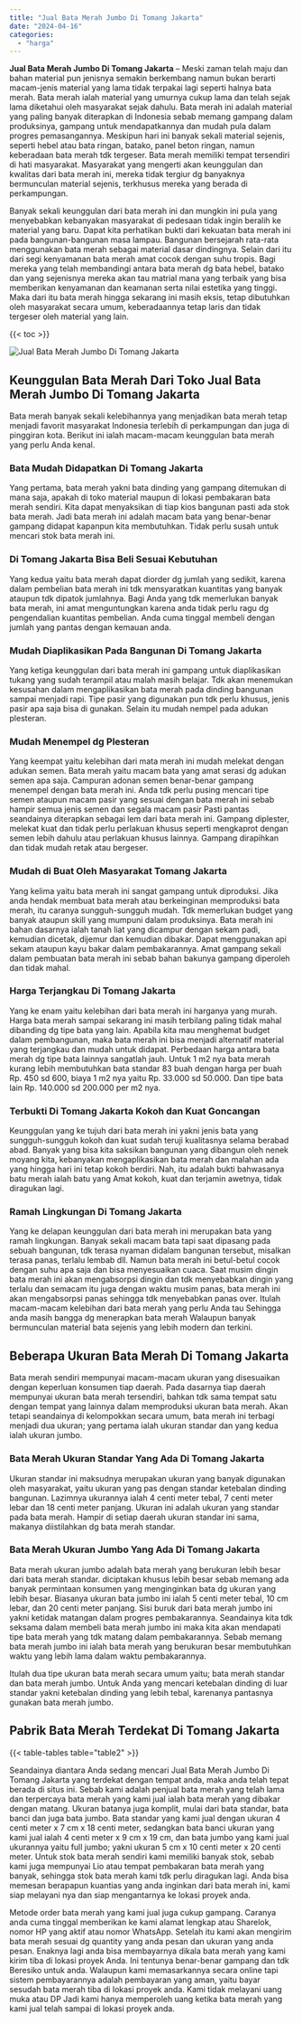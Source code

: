 ```yaml
---
title: "Jual Bata Merah Jumbo Di Tomang Jakarta"
date: "2024-04-16"
categories: 
  - "harga"
---
```


**Jual Bata Merah Jumbo Di Tomang Jakarta** – Meski zaman telah maju dan bahan material pun jenisnya semakin berkembang namun bukan berarti macam-jenis material yang lama tidak terpakai lagi seperti halnya bata merah. Bata merah ialah material yang umurnya cukup lama dan telah sejak lama diketahui oleh masyarakat sejak dahulu. Bata merah ini adalah material yang paling banyak diterapkan di Indonesia sebab memang gampang dalam produksinya, gampang untuk mendapatkannya dan mudah pula dalam progres pemasangannya. Meskipun hari ini banyak sekali material sejenis, seperti hebel atau bata ringan, batako, panel beton ringan, namun keberadaan bata merah tdk tergeser. Bata merah memiliki tempat tersendiri di hati masyarakat. Masyarakat yang mengerti akan keunggulan dan kwalitas dari bata merah ini, mereka tidak tergiur dg banyaknya bermunculan material sejenis, terkhusus mereka yang berada di perkampungan.

Banyak sekali keunggulan dari bata merah ini dan mungkin ini pula yang menyebabkan kebanyakan masyarakat di pedesaan tidak ingin beralih ke material yang baru. Dapat kita perhatikan bukti dari kekuatan bata merah ini pada bangunan-bangunan masa lampau. Bangunan bersejarah rata-rata menggunakan bata merah sebagai material dasar dindingnya. Selain dari itu dari segi kenyamanan bata merah amat cocok dengan suhu tropis. Bagi mereka yang telah membandingi antara bata merah dg bata hebel, batako dan yang sejenisnya mereka akan tau matrial mana yang terbaik yang bisa memberikan kenyamanan dan keamanan serta nilai estetika yang tinggi. Maka dari itu bata merah hingga sekarang ini masih eksis, tetap dibutuhkan oleh masyarakat secara umum, keberadaannya tetap laris dan tidak tergeser oleh material yang lain.

{{< toc >}}

![Jual Bata Merah Jumbo Di Tomang Jakarta](/images/jual-bata-merah-37.png)

## Keunggulan Bata Merah Dari Toko Jual Bata Merah Jumbo Di Tomang Jakarta

Bata merah banyak sekali kelebihannya yang menjadikan bata merah tetap menjadi favorit masyarakat Indonesia terlebih di perkampungan dan juga di pinggiran kota. Berikut ini ialah macam-macam keunggulan bata merah yang perlu Anda kenal.

### Bata Mudah Didapatkan Di Tomang Jakarta

Yang pertama, bata merah yakni bata dinding yang gampang ditemukan di mana saja, apakah di toko material maupun di lokasi pembakaran bata merah sendiri. Kita dapat menyaksikan di tiap kios bangunan pasti ada stok bata merah. Jadi bata merah ini adalah macam bata yang benar-benar gampang didapat kapanpun kita membutuhkan. Tidak perlu susah untuk mencari stok bata merah ini.

### Di Tomang Jakarta Bisa Beli Sesuai Kebutuhan

Yang kedua yaitu bata merah dapat diorder dg jumlah yang sedikit, karena dalam pembelian bata merah ini tdk mensyaratkan kuantitas yang banyak ataupun tdk dipatok jumlahnya. Bagi Anda yang tdk memerlukan banyak bata merah, ini amat menguntungkan karena anda tidak perlu ragu dg pengendalian kuantitas pembelian. Anda cuma tinggal membeli dengan jumlah yang pantas dengan kemauan anda.

### Mudah Diaplikasikan Pada Bangunan Di Tomang Jakarta

Yang ketiga keunggulan dari bata merah ini gampang untuk diaplikasikan tukang yang sudah terampil atau malah masih belajar. Tdk akan menemukan kesusahan dalam mengaplikasikan bata merah pada dinding bangunan sampai menjadi rapi. Tipe pasir yang digunakan pun tdk perlu khusus, jenis pasir apa saja bisa di gunakan. Selain itu mudah nempel pada adukan plesteran.

### Mudah Menempel dg Plesteran

Yang keempat yaitu kelebihan dari mata merah ini mudah melekat dengan adukan semen. Bata merah yaitu macam bata yang amat serasi dg adukan semen apa saja. Campuran adonan semen benar-benar gampang menempel dengan bata merah ini. Anda tdk perlu pusing mencari tipe semen ataupun macam pasir yang sesuai dengan bata merah ini sebab hampir semua jenis semen dan segala macam pasir Pasti pantas seandainya diterapkan sebagai lem dari bata merah ini. Gampang diplester, melekat kuat dan tidak perlu perlakuan khusus seperti mengkaprot dengan semen lebih dahulu atau perlakuan khusus lainnya. Gampang dirapihkan dan tidak mudah retak atau bergeser.

### Mudah di Buat Oleh Masyarakat Tomang Jakarta

Yang kelima yaitu bata merah ini sangat gampang untuk diproduksi. Jika anda hendak membuat bata merah atau berkeinginan memproduksi bata merah, itu caranya sungguh-sungguh mudah. Tdk memerlukan budget yang banyak ataupun skill yang mumpuni dalam produksinya. Bata merah ini bahan dasarnya ialah tanah liat yang dicampur dengan sekam padi, kemudian dicetak, dijemur dan kemudian dibakar. Dapat menggunakan api sekam ataupun kayu bakar dalam pembakarannya. Amat gampang sekali dalam pembuatan bata merah ini sebab bahan bakunya gampang diperoleh dan tidak mahal.

### Harga Terjangkau Di Tomang Jakarta

Yang ke enam yaitu kelebihan dari bata merah ini harganya yang murah. Harga bata merah sampai sekarang ini masih terbilang paling tidak mahal dibanding dg tipe bata yang lain. Apabila kita mau menghemat budget dalam pembangunan, maka bata merah ini bisa menjadi alternatif material yang terjangkau dan mudah untuk didapat. Perbedaan harga antara bata merah dg tipe bata lainnya sangatlah jauh. Untuk 1 m2 nya bata merah kurang lebih membutuhkan bata standar 83 buah dengan harga per buah Rp. 450 sd 600, biaya 1 m2 nya yaitu Rp. 33.000 sd 50.000. Dan tipe bata lain Rp. 140.000 sd 200.000 per m2 nya.

### Terbukti Di Tomang Jakarta Kokoh dan Kuat Goncangan

Keunggulan yang ke tujuh dari bata merah ini yakni jenis bata yang sungguh-sungguh kokoh dan kuat sudah teruji kualitasnya selama berabad abad. Banyak yang bisa kita saksikan bangunan yang dibangun oleh nenek moyang kita, kebanyakan mengaplikasikan bata merah dan malahan ada yang hingga hari ini tetap kokoh berdiri. Nah, itu adalah bukti bahwasanya batu merah ialah batu yang Amat kokoh, kuat dan terjamin awetnya, tidak diragukan lagi.

### Ramah Lingkungan Di Tomang Jakarta

Yang ke delapan keunggulan dari bata merah ini merupakan bata yang ramah lingkungan. Banyak sekali macam bata tapi saat dipasang pada sebuah bangunan, tdk terasa nyaman didalam bangunan tersebut, misalkan terasa panas, terlalu lembab dll. Namun bata merah ini betul-betul cocok dengan suhu apa saja dan bisa menyesuaikan cuaca. Saat musim dingin bata merah ini akan mengabsorpsi dingin dan tdk menyebabkan dingin yang terlalu dan semacam itu juga dengan waktu musim panas, bata merah ini akan mengabsorpsi panas sehingga tdk menyebabkan panas over. Itulah macam-macam kelebihan dari bata merah yang perlu Anda tau Sehingga anda masih bangga dg menerapkan bata merah Walaupun banyak bermunculan material bata sejenis yang lebih modern dan terkini.

## Beberapa Ukuran Bata Merah Di Tomang Jakarta

Bata merah sendiri mempunyai macam-macam ukuran yang disesuaikan dengan keperluan konsumen tiap daerah. Pada dasarnya tiap daerah mempunyai ukuran bata merah tersendiri, bahkan tdk sama tempat satu dengan tempat yang lainnya dalam memproduksi ukuran bata merah. Akan tetapi seandainya di kelompokkan secara umum, bata merah ini terbagi menjadi dua ukuran; yang pertama ialah ukuran standar dan yang kedua ialah ukuran jumbo.

### Bata Merah Ukuran Standar Yang Ada Di Tomang Jakarta

Ukuran standar ini maksudnya merupakan ukuran yang banyak digunakan oleh masyarakat, yaitu ukuran yang pas dengan standar ketebalan dinding bangunan. Lazimnya ukurannya ialah 4 centi meter tebal, 7 centi meter lebar dan 18 centi meter panjang. Ukuran ini adalah ukuran yang standar pada bata merah. Hampir di setiap daerah ukuran standar ini sama, makanya diistilahkan dg bata merah standar.

### Bata Merah Ukuran Jumbo Yang Ada Di Tomang Jakarta

Bata merah ukuran jumbo adalah bata merah yang berukuran lebih besar dari bata merah standar. diciptakan khusus lebih besar sebab memang ada banyak permintaan konsumen yang menginginkan bata dg ukuran yang lebih besar. Biasanya ukuran bata jumbo ini ialah 5 centi meter tebal, 10 cm lebar, dan 20 centi meter panjang. Sisi buruk dari bata merah jumbo ini yakni ketidak matangan dalam progres pembakarannya. Seandainya kita tdk seksama dalam membeli bata merah jumbo ini maka kita akan mendapati tipe bata merah yang tdk matang dalam pembakarannya. Sebab memang bata merah jumbo ini ialah bata merah yang berukuran besar membutuhkan waktu yang lebih lama dalam waktu pembakarannya.

Itulah dua tipe ukuran bata merah secara umum yaitu; bata merah standar dan bata merah jumbo. Untuk Anda yang mencari ketebalan dinding di luar standar yakni ketebalan dinding yang lebih tebal, karenanya pantasnya gunakan bata merah jumbo.

## Pabrik Bata Merah Terdekat Di Tomang Jakarta

{{< table-tables table="table2" >}}

Seandainya diantara Anda sedang mencari Jual Bata Merah Jumbo Di Tomang Jakarta yang terdekat dengan tempat anda, maka anda telah tepat berada di situs ini. Sebab kami adalah penjual bata merah yang telah lama dan terpercaya bata merah yang kami jual ialah bata merah yang dibakar dengan matang. Ukuran batanya juga komplit, mulai dari bata standar, bata banci dan juga bata jumbo. Bata standar yang kami jual dengan ukuran 4 centi meter x 7 cm x 18 centi meter, sedangkan bata banci ukuran yang kami jual ialah 4 centi meter x 9 cm x 19 cm, dan bata jumbo yang kami jual ukurannya yaitu full jumbo; yakni ukuran 5 cm x 10 centi meter x 20 centi meter. Untuk stok bata merah sendiri kami memiliki banyak stok, sebab kami juga mempunyai Lio atau tempat pembakaran bata merah yang banyak, sehingga stok bata merah kami tdk perlu diragukan lagi. Anda bisa memesan berapapun kuantias yang anda inginkan dari bata merah ini, kami siap melayani nya dan siap mengantarnya ke lokasi proyek anda.

Metode order bata merah yang kami jual juga cukup gampang. Caranya anda cuma tinggal memberikan ke kami alamat lengkap atau Sharelok, nomor HP yang aktif atau nomor WhatsApp. Setelah itu kami akan mengirim bata merah sesuai dg quantity yang anda pesan dan ukuran yang anda pesan. Enaknya lagi anda bisa membayarnya dikala bata merah yang kami kirim tiba di lokasi proyek Anda. Ini tentunya benar-benar gampang dan tdk Beresiko untuk anda. Walaupun kami memasarkannya secara online tapi sistem pembayarannya adalah pembayaran yang aman, yaitu bayar sesudah bata merah tiba di lokasi proyek anda. Kami tidak melayani uang muka atau DP Jadi kami hanya memperoleh uang ketika bata merah yang kami jual telah sampai di lokasi proyek anda.
